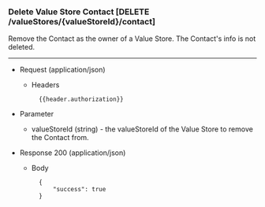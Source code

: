 ### Delete Value Store Contact [DELETE /valueStores/{valueStoreId}/contact]

Remove the Contact as the owner of a Value Store.  The Contact's info is not deleted.

---

+ Request (application/json)
    + Headers
    
            {{header.authorization}}

+ Parameter
    + valueStoreId (string) - the valueStoreId of the Value Store to remove the Contact from.

+ Response 200 (application/json)

    + Body

            {
                "success": true
            }
